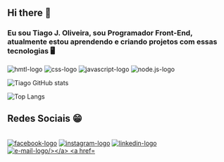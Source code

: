 ## Hi there 👋

### Eu sou Tiago J. Oliveira, sou Programador Front-End, atualmente estou aprendendo e criando projetos com essas tecnologias 🖥️


<img src="https://img.shields.io/badge/HTML5-E34F26?style=for-the-badge&logo=html5&logoColor=white" alt="hmtl-logo" />
<img src="https://img.shields.io/badge/CSS-239120?&style=for-the-badge&logo=css3&logoColor=white" alt="css-logo" />
<img src="https://img.shields.io/badge/JavaScript-F7DF1E?style=for-the-badge&logo=javascript&logoColor=black" alt="javascript-logo" />
<img src="https://img.shields.io/badge/Node.js-43853D?style=for-the-badge&logo=node.js&logoColor=white" alt="node.js-logo" />
<br>

![Tiago GitHub stats](https://github-readme-stats.vercel.app/api?username=Tiago-320&show_icons=true&theme=radical)

![Top Langs](https://github-readme-stats.vercel.app/api/top-langs/?username=Tiago-320&size_weight=0.5&count_weight=0.5)

## Redes Sociais 😁
<br>
<a href="https://www.facebook.com/estefanytiago.oliveira/?locale=pt_BR"><img src="https://img.shields.io/badge/Facebook-1877F2?style=for-the-badge&logo=facebook&logoColor=white" alt="facebook-logo" /></a>
<a href="https://www.instagram.com/tiago320oliveira/?next=%2F"><img src="https://img.shields.io/badge/Instagram-E4405F?style=for-the-badge&logo=instagram&logoColor=white" alt="instagram-logo" /></a>
<a href="https://www.linkedin.com/in/tiago-j-oliveira/"><img src="https://img.shields.io/badge/LinkedIn-0077B5?style=for-the-badge&logo=linkedin&logoColor=white" alt="linkedin-logo" /></a>
<a href="tjo.programador.frontend@gmail.com"><img src="https://img.shields.io/badge/Gmail-D14836?style=for-the-badge&logo=gmail&logoColor=white" alt="e-mail-logo/></a>
<a href="https://wa.me/5519999022225"><img src="https://img.shields.io/badge/WhatsApp-25D366?style=for-the-badge&logo=whatsapp&logoColor=white" alt="whats-logo/></a>
